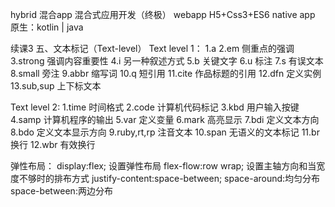 ﻿hybrid	混合app	混合式应用开发（终极）
webapp	H5+Css3+ES6
native app	原生：kotlin | java

续课3
五、文本标记（Text-level）
Text level 1：
	1.a
	2.em 	侧重点的强调
	3.strong 	强调内容重要性
	4.i 	另一种叙述方式
	5.b 	关键文字
	6.u 	标注
	7.s 	有误文本
	8.small 	旁注
	9.abbr 	缩写词
	10.q 	短引用
	11.cite 	作品标题的引用
	12.dfn 	定义实例
	13.sub,sup 	上下标文本

Text level 2:
	1.time 	时间格式
	2.code 	计算机代码标记
	3.kbd 	用户输入按键
	4.samp 	计算机程序的输出
	5.var 	定义变量
	6.mark 	高亮显示
	7.bdi 	定义文本方向
	8.bdo 	定义文本显示方向
	9.ruby,rt,rp 	注音文本
	10.span 	无语义的文本标记
	11.br 	换行
	12.wbr 	有效换行

弹性布局：
	display:flex;	设置弹性布局
	flex-flow:row wrap;	设置主轴方向和当宽度不够时的排布方式
	justify-content:space-between;
		space-around:均匀分布
		space-between:两边分布
		